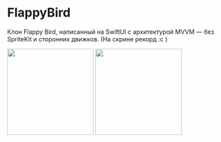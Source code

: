 
# FlappyBird

Клон Flappy Bird, написанный на SwiftUI с архитектурой MVVM — без SpriteKit и сторонних движков. (На скрине рекорд :с )

<img src="https://github.com/user-attachments/assets/0d675b14-0750-431e-b47f-b8de2a71aed2" width="200">
<img src="https://github.com/user-attachments/assets/f423ab9f-cae5-4332-bad4-8832f984f317" width="200">
